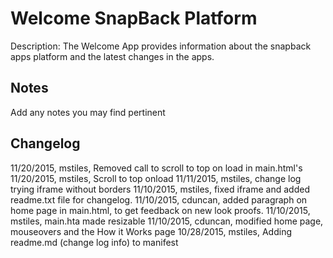 Welcome SnapBack Platform
=========================
Description: The Welcome App provides information about the snapback apps platform and the latest changes in the apps.

Notes
----
Add any notes you may find pertinent 

Changelog
----
11/20/2015, mstiles, Removed call to scroll to top on load in main.html's
11/20/2015, mstiles, Scroll to top onload
11/11/2015, mstiles, change log trying iframe without borders
11/10/2015, mstiles, fixed iframe and added readme.txt file for changelog.
11/10/2015, cduncan, added paragraph on home page in main.html, to get feedback on new look proofs.
11/10/2015, mstiles, main.hta made resizable
11/10/2015, cduncan, modified home page, mouseovers and the How it Works page
10/28/2015, mstiles, Adding readme.md (change log info) to manifest
